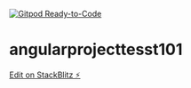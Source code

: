 [![Gitpod Ready-to-Code](https://img.shields.io/badge/Gitpod-Ready--to--Code-blue?logo=gitpod)](https://gitpod.io/#https://github.com/sacyborg/angularprojecttesst101) 

# angularprojecttesst101

[Edit on StackBlitz ⚡️](https://stackblitz.com/edit/angularprojecttesst101)